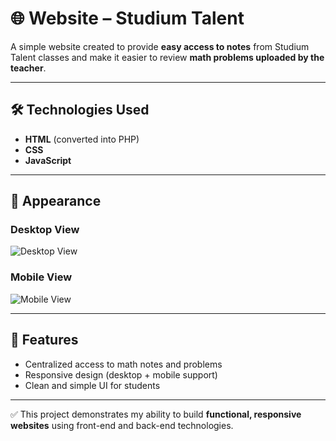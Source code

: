 # 🌐 Website – Studium Talent

A simple website created to provide **easy access to notes** from Studium Talent classes and make it easier to review **math problems uploaded by the teacher**.

---

## 🛠️ Technologies Used

- **HTML** (converted into PHP)  
- **CSS**  
- **JavaScript**

---

## 🎨 Appearance

### Desktop View
![Desktop View](https://github.com/Electro5218/other-projects/Website-studiumtalent/blob/main/notatki.jpg)

### Mobile View
![Mobile View](https://github.com/Electro5218/other-projects/Website-studiumtalent/blob/main/notatkimobile.jpg)

---

## 📌 Features

- Centralized access to math notes and problems  
- Responsive design (desktop + mobile support)  
- Clean and simple UI for students  

---

✅ This project demonstrates my ability to build **functional, responsive websites** using front-end and back-end technologies.
